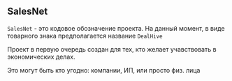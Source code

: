 ## SalesNet
`SalesNet` - это кодовое обозначение проекта. На данный момент, в виде товарного знака предполагается название `DealHive`

Проект в первую очередь создан для тех, кто желает учавствовать в экономических делах.

Это могут быть кто угодно: компании, ИП, или просто физ. лица
 
